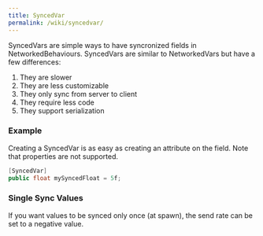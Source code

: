 ```yaml
---
title: SyncedVar
permalink: /wiki/syncedvar/
---
```


SyncedVars are simple ways to have syncronized fields in NetworkedBehaviours. SyncedVars are similar to NetworkedVars but have a few differences:

1. They are slower
2. They are less customizable
3. They only sync from server to client
4. They require less code
5. They support serialization

### Example
Creating a SyncedVar is as easy as creating an attribute on the field. Note that properties are not supported.

```csharp
[SyncedVar]
public float mySyncedFloat = 5f;
```

### Single Sync Values
If you want values to be synced only once (at spawn), the send rate can be set to a negative value.